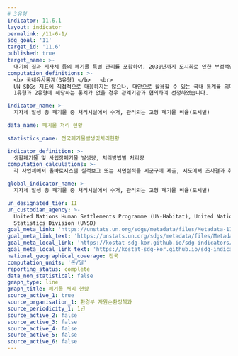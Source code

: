```yaml
---
# 3유형
indicator: 11.6.1
layout: indicator
permalink: /11-6-1/
sdg_goal: '11'
target_id: '11.6'
published: true
target_name: >-
  대기의 질과 지자체 등의 폐기물 특별 관리를 포함하여, 2030년까지 도시화로 인한 부정적인 환경영향(인구 1인당)을 감소
computation_definitions: >-
  <b> 국내유사통계(3유형) </b>   <br>
  UN SDGs 지표에 직접적으로 대응하지는 않으나, 대안으로 활용할 수 있는 국내 통계를 의미합니다.    <br> 
  1유형과 2유형에 해당하는 통계가 없을 경우 관계기관과 협의하여 선정하였습니다.  

indicator_name: >- 
  지자체 발생 총 폐기물 중 처리시설에서 수거, 관리되는 고형 폐기물 비율(도시별)

data_name: 폐기물 처리 현황
  
statistics_name: 전국폐기물발생및처리현황

indicator_definition: >-
  생활폐기물 및 사업장폐기물 발생량, 처리방법별 처리량
computation_calculations: >-
  각 사업체에서 올바로시스템 실적보고 또는 서면실적을 시군구에 제출, 시도에서 조사결과 취합(보고통계)

global_indicator_name: >-
  지자체 발생 총 폐기물 중 처리시설에서 수거, 관리되는 고형 폐기물 비율(도시별)

un_designated_tier: II
un_custodian_agency: >-
  United Nations Human Settlements Programme (UN-Habitat), United Nations
  Statistics Division (UNSD)
goal_meta_link: 'https://unstats.un.org/sdgs/metadata/files/Metadata-11-06-01.pdf'
goal_meta_link_text: 'https://unstats.un.org/sdgs/metadata/files/Metadata-11-06-01.pdf'
goal_meta_local_link: 'https://kostat-sdg-kor.github.io/sdg-indicators/public/data/Metadata-11-06-01_KOR.pdf'
goal_meta_local_link_text: 'https://kostat-sdg-kor.github.io/sdg-indicators/public/data/Metadata-11-06-01_KOR.pdf'
national_geographical_coverage: 전국
computation_units: '톤/일'
reporting_status: complete
data_non_statistical: false
graph_type: line
graph_title: 폐기물 처리 현황
source_active_1: true
source_organisation_1: 환경부 자원순환정책과
source_periodicity_1: 1년
source_active_2: false
source_active_3: false
source_active_4: false
source_active_5: false
source_active_6: false
---
```


